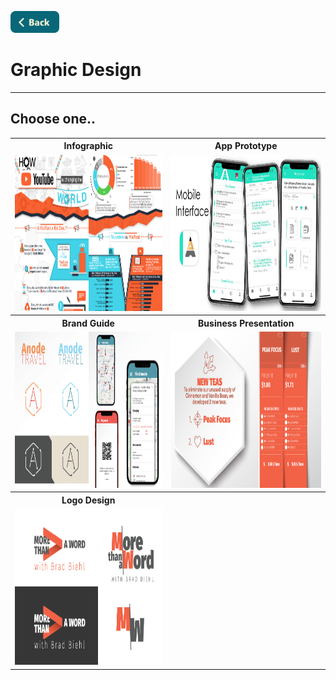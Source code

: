 <a name="top"></a>
[<img src="../Buttons/SVG/back.svg" height="35" width="auto"/>](../README.md/#graphicdesign)
<br>

# Graphic Design
<hr>

## Choose one..

<table>
  <tr>
    <th><b>Infographic</b></th>
    <th><b>App Prototype</b></th>
  </tr>
  <tr>
    <td><a href="Infographic.md/#top"><img src="../Buttons/PNG/youtube infographic.png" height="250" width="auto"/></a></td>
    <td><a href="MobileApp.md/#top"><img src="../Buttons/PNG/alphanote.png" height="250" width="auto"/></a></td>
  </tr>
  <tr>
    <th><b>Brand Guide</b></th>
    <th><b>Business Presentation</b></th>
  </tr>
  <tr>
    <td><a href="BrandGuide.md/#top"><img src="../Buttons/PNG/anode.png" height="250" width="auto"/></a></td>
    <td><a href="BusinessPresentation.md/#top"><img src="../Buttons/PNG/efficiency revision.png" height="250" width="auto"/></a></td>
  </tr>
  <tr>
    <th><b>Logo Design</b></th>
    <th><b></b></th>
  </tr>
  <tr>
    <td><a href="LogoDesign.md/#top"><img src="../Buttons/PNG/more than a word.png" height="250" width="auto"/></a></td>
    <td></td>
  </tr>
</table>
